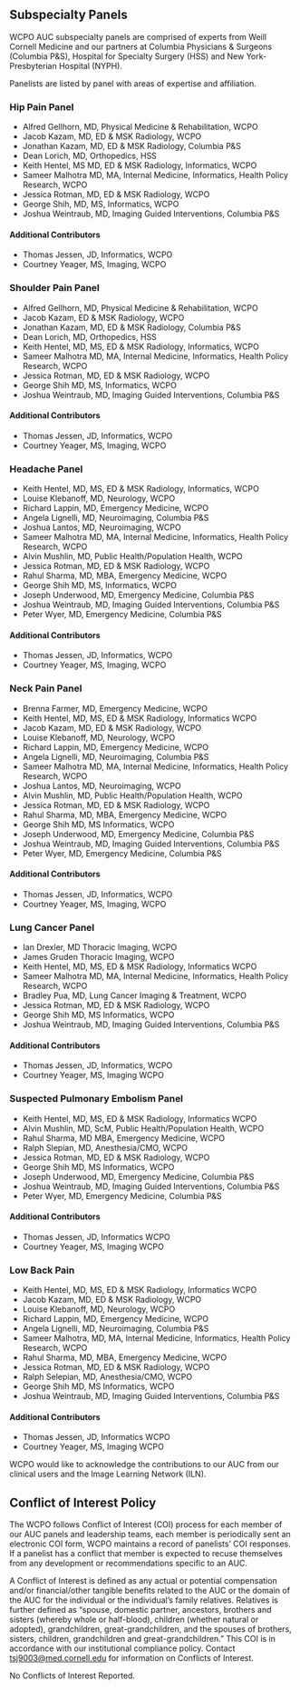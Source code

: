 ## Subspecialty Panels

WCPO AUC subspecialty panels are comprised of experts from Weill Cornell Medicine and our partners at Columbia Physicians & Surgeons (Columbia P&S), Hospital for Specialty Surgery (HSS) and New York-Presbyterian Hospital (NYPH).

Panelists are listed by panel with areas of expertise and affiliation.

### Hip Pain Panel

* Alfred Gellhorn, MD, Physical Medicine & Rehabilitation, WCPO
* Jacob Kazam, MD, ED & MSK Radiology, WCPO
* Jonathan Kazam, MD, ED & MSK Radiology, Columbia P&S
* Dean Lorich, MD, Orthopedics, HSS
* Keith Hentel, MS MD, ED & MSK Radiology, Informatics, WCPO
* Sameer Malhotra MD, MA, Internal Medicine, Informatics, Health Policy Research, WCPO
* Jessica Rotman, MD, ED & MSK Radiology, WCPO
* George Shih, MD, MS, Informatics, WCPO
* Joshua Weintraub, MD, Imaging Guided Interventions, Columbia P&S

#### Additional Contributors

* Thomas Jessen, JD, Informatics, WCPO
* Courtney Yeager, MS, Imaging, WCPO

### Shoulder Pain Panel

* Alfred Gellhorn, MD, Physical Medicine & Rehabilitation, WCPO
* Jacob Kazam, ED & MSK Radiology, WCPO
* Jonathan Kazam, MD, ED & MSK Radiology, Columbia P&S
* Dean Lorich, MD, Orthopedics, HSS
* Keith Hentel, MD, MS, ED & MSK Radiology, Informatics, WCPO
* Sameer Malhotra MD, MA, Internal Medicine, Informatics, Health Policy Research, WCPO
* Jessica Rotman, MD, ED & MSK Radiology, WCPO
* George Shih MD, MS, Informatics, WCPO
* Joshua Weintraub, MD, Imaging Guided Interventions, Columbia P&S

#### Additional Contributors

* Thomas Jessen, JD, Informatics, WCPO
* Courtney Yeager, MS, Imaging, WCPO

### Headache Panel

* Keith Hentel, MD, MS, ED & MSK Radiology, Informatics, WCPO
* Louise Klebanoff, MD, Neurology, WCPO
* Richard Lappin, MD, Emergency Medicine, WCPO
* Angela Lignelli, MD, Neuroimaging, Columbia P&S
* Joshua Lantos, MD, Neuroimaging, WCPO
* Sameer Malhotra MD, MA, Internal Medicine, Informatics, Health Policy Research, WCPO
* Alvin Mushlin, MD, Public Health/Population Health, WCPO
* Jessica Rotman, MD, ED & MSK Radiology, WCPO
* Rahul Sharma, MD, MBA, Emergency Medicine, WCPO
* George Shih MD, MS, Informatics, WCPO
* Joseph Underwood, MD, Emergency Medicine, Columbia P&S
* Joshua Weintraub, MD, Imaging Guided Interventions, Columbia P&S
* Peter Wyer, MD, Emergency Medicine, Columbia P&S

#### Additional Contributors

* Thomas Jessen, JD, Informatics, WCPO
* Courtney Yeager, MS, Imaging, WCPO

### Neck Pain Panel

* Brenna Farmer, MD, Emergency Medicine, WCPO
* Keith Hentel, MD, MS, ED & MSK Radiology, Informatics WCPO
* Jacob Kazam, MD, ED & MSK Radiology, WCPO
* Louise Klebanoff, MD, Neurology, WCPO
* Richard Lappin, MD, Emergency Medicine, WCPO
* Angela Lignelli, MD, Neuroimaging, Columbia P&S
* Sameer Malhotra MD, MA, Internal Medicine, Informatics, Health Policy Research, WCPO
* Joshua Lantos, MD, Neuroimaging, WCPO
* Alvin Mushlin, MD, Public Health/Population Health, WCPO
* Jessica Rotman, MD, ED & MSK Radiology, WCPO
* Rahul Sharma, MD, MBA, Emergency Medicine, WCPO
* George Shih MD, MS Informatics, WCPO
* Joseph Underwood, MD, Emergency Medicine, Columbia P&S
* Joshua Weintraub, MD, Imaging Guided Interventions, Columbia P&S
* Peter Wyer, MD, Emergency Medicine, Columbia P&S

#### Additional Contributors

* Thomas Jessen, JD, Informatics, WCPO
* Courtney Yeager, MS, Imaging, WCPO

### Lung Cancer Panel

* Ian Drexler, MD Thoracic Imaging, WCPO
* James Gruden Thoracic Imaging, WCPO
* Keith Hentel, MD, MS, ED & MSK Radiology, Informatics WCPO
* Sameer Malhotra MD, MA, Internal Medicine, Informatics, Health Policy Research, WCPO
* Bradley Pua, MD, Lung Cancer Imaging & Treatment, WCPO
* Jessica Rotman, MD, ED & MSK Radiology, WCPO
* George Shih MD, MS Informatics, WCPO
* Joshua Weintraub, MD, Imaging Guided Interventions, Columbia P&S

#### Additional Contributors

* Thomas Jessen, JD, Informatics, WCPO
* Courtney Yeager, MS, Imaging WCPO

### Suspected Pulmonary Embolism Panel

* Keith Hentel, MD, MS, ED & MSK Radiology, Informatics WCPO
* Alvin Mushlin, MD, ScM, Public Health/Population Health, WCPO
* Rahul Sharma, MD MBA, Emergency Medicine, WCPO
* Ralph Slepian, MD, Anesthesia/CMO, WCPO
* Jessica Rotman, MD, ED & MSK Radiology, WCPO
* George Shih MD, MS Informatics, WCPO
* Joseph Underwood, MD, Emergency Medicine, Columbia P&S
* Joshua Weintraub, MD, Imaging Guided Interventions, Columbia P&S
* Peter Wyer, MD, Emergency Medicine, Columbia P&S

#### Additional Contributors

* Thomas Jessen, JD, Informatics WCPO
* Courtney Yeager, MS, Imaging WCPO

### Low Back Pain

* Keith Hentel, MD, MS, ED & MSK Radiology, Informatics WCPO
* Jacob Kazam, MD, ED & MSK Radiology, WCPO
* Louise Klebanoff, MD, Neurology, WCPO
* Richard Lappin, MD, Emergency Medicine, WCPO
* Angela Lignelli, MD, Neuroimaging, Columbia P&S
* Sameer Malhotra, MD, MA, Internal Medicine, Informatics, Health Policy Research, WCPO
* Rahul Sharma, MD, MBA, Emergency Medicine, WCPO
* Jessica Rotman, MD, ED & MSK Radiology, WCPO
* Ralph Selepian, MD, Anesthesia/CMO, WCPO
* George Shih MD, MS Informatics, WCPO
* Joshua Weintraub, MD, Imaging Guided Interventions, Columbia P&S

#### Additional Contributors

* Thomas Jessen, JD, Informatics WCPO
* Courtney Yeager, MS, Imaging WCPO

WCPO would like to acknowledge the contributions to our AUC from our clinical users and the Image Learning Network (ILN).

## Conflict of Interest Policy

The WCPO follows Conflict of Interest (COI) process for each member of our AUC panels and leadership teams, each member is periodically sent an electronic COI form, WCPO maintains a record of panelists’ COI responses. If a panelist has a conflict that member is expected to recuse themselves from any development or recommendations specific to an AUC.

A Conflict of Interest is defined as any actual or potential compensation and/or financial/other tangible benefits related to the AUC or the domain of the AUC for the individual or the individual’s family relatives. Relatives is further defined as “spouse, domestic partner, ancestors, brothers and sisters (whereby whole or half-blood), children (whether natural or adopted), grandchildren, great-grandchildren, and the spouses of brothers, sisters, children, grandchildren and great-grandchildren.” This COI is in accordance with our institutional compliance policy. Contact [tsj9003@med.cornell.edu](mailto:tsj9003@med.cornell.edu) for information on Conflicts of Interest.

No Conflicts of Interest Reported.


<script type='text/javascript'>
var links = document.links;

for (var i = 0; i < links.length; i++) {
  if (links[i].hostname != window.location.hostname) {
    links[i].target = '_blank';
  }
}
</script>

  [aucbackpain]: https://docs.google.com/spreadsheets/d/1fGB72y4sQ1a4cjbkFmkx7XH1p6dprUG_36_3hLZ-wOU/edit#gid=813947164

